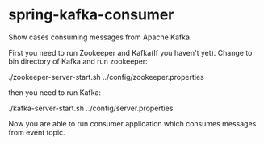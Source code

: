 # spring-kafka-consumer
Show cases consuming messages from Apache Kafka.

First you need to run Zookeeper and Kafka(If you haven't yet).
Change to bin directory of Kafka and run zookeeper:

./zookeeper-server-start.sh ../config/zookeeper.properties

then you need to run Kafka:

./kafka-server-start.sh ../config/server.properties



Now you are able to run consumer application which consumes messages from event topic.


